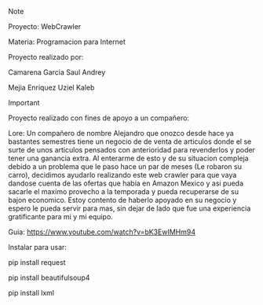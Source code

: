 > [!NOTE]
> Proyecto: WebCrawler
>
> Materia: Programacion para Internet
>
> Proyecto realizado por:
>
> Camarena Garcia Saul Andrey
>
> Mejia Enriquez Uziel Kaleb


> [!IMPORTANT]
> Proyecto realizado con fines de apoyo a un compañero:
>
> Lore: Un compañero de nombre Alejandro que onozco desde hace ya bastantes semestres tiene un negocio de de venta de articulos donde el se surte de unos articulos pensados con anterioridad para revenderlos y poder tener una ganancia extra. Al enterarme de esto y de su situacion compleja debido a un problema que le paso hace un par de meses (Le robaron su carro), decidimos ayudarlo realizando este web crawler para que vaya dandose cuenta de las ofertas que habia en Amazon Mexico y asi pueda sacarle el maximo provecho a la temporada y pueda recuperarse de su bajon economico. Estoy contento de haberlo apoyado en su negocio y espero le pueda servir para mas, sin dejar de lado que fue una experiencia gratificante para mi y mi equipo.
>
>
> Guia: https://www.youtube.com/watch?v=bK3EwIMHm94
>
>
> Instalar para usar:
>
> pip install request
>
> pip install beautifulsoup4
>
> pip install lxml

